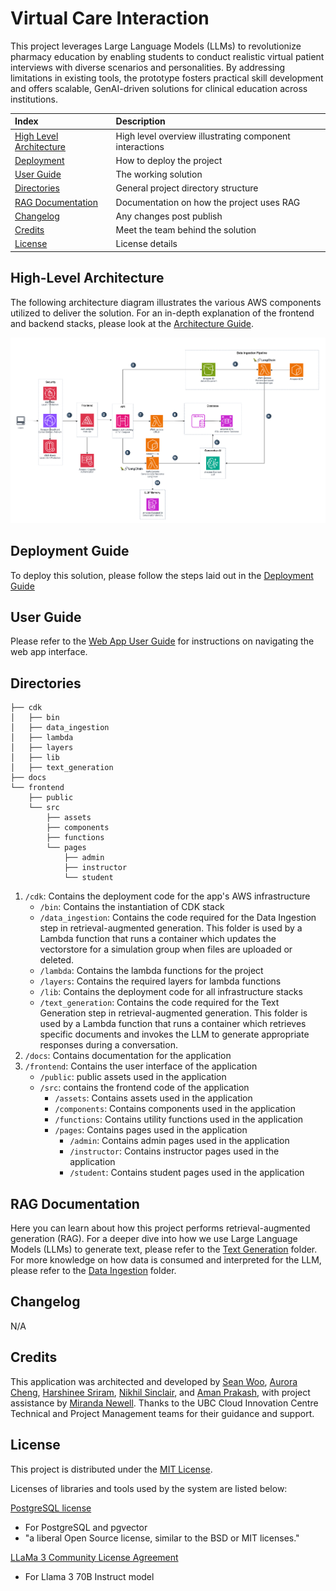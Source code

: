 # Virtual Care Interaction

This project leverages Large Language Models (LLMs) to revolutionize pharmacy education by enabling students to conduct realistic virtual patient interviews with diverse scenarios and personalities. By addressing limitations in existing tools, the prototype fosters practical skill development and offers scalable, GenAI-driven solutions for clinical education across institutions.


| Index                                               | Description                                             |
| :-------------------------------------------------- | :------------------------------------------------------ |
| [High Level Architecture](#high-level-architecture) | High level overview illustrating component interactions |
| [Deployment](#deployment-guide)                     | How to deploy the project                               |
| [User Guide](#user-guide)                           | The working solution                                    |
| [Directories](#directories)                         | General project directory structure                     |
| [RAG Documentation](#rag-documentation)             | Documentation on how the project uses RAG               |
| [Changelog](#changelog)                             | Any changes post publish                                |
| [Credits](#credits)                                 | Meet the team behind the solution                       |
| [License](#license)                                 | License details                                         |

## High-Level Architecture

The following architecture diagram illustrates the various AWS components utilized to deliver the solution. For an in-depth explanation of the frontend and backend stacks, please look at the [Architecture Guide](docs/architectureDeepDive.md).

![Alt text](docs/images/architecture.png)

## Deployment Guide

To deploy this solution, please follow the steps laid out in the [Deployment Guide](./docs/deploymentGuide.md)

## User Guide

Please refer to the [Web App User Guide](./docs/userGuide.md) for instructions on navigating the web app interface.

## Directories

```
├── cdk
│   ├── bin
│   ├── data_ingestion
│   ├── lambda
│   ├── layers
│   ├── lib
│   ├── text_generation
├── docs
└── frontend
    ├── public
    └── src
        ├── assets
        ├── components
        ├── functions
        └── pages
            ├── admin
            ├── instructor
            └── student
```

1. `/cdk`: Contains the deployment code for the app's AWS infrastructure
    - `/bin`: Contains the instantiation of CDK stack
    - `/data_ingestion`: Contains the code required for the Data Ingestion step in retrieval-augmented generation. This folder is used by a Lambda function that runs a container which updates the vectorstore for a simulation group when files are uploaded or deleted.
    - `/lambda`: Contains the lambda functions for the project
    - `/layers`: Contains the required layers for lambda functions
    - `/lib`: Contains the deployment code for all infrastructure stacks
    - `/text_generation`: Contains the code required for the Text Generation step in retrieval-augmented generation. This folder is used by a Lambda function that runs a container which retrieves specific documents and invokes the LLM to generate appropriate responses during a conversation.
2. `/docs`: Contains documentation for the application
3. `/frontend`: Contains the user interface of the application
    - `/public`: public assets used in the application
    - `/src`: contains the frontend code of the application
        - `/assets`: Contains assets used in the application
        - `/components`: Contains components used in the application
        - `/functions`: Contains utility functions used in the application
        - `/pages`: Contains pages used in the application
            - `/admin`: Contains admin pages used in the application
            - `/instructor`: Contains instructor pages used in the application
            - `/student`: Contains student pages used in the application

## RAG Documentation

Here you can learn about how this project performs retrieval-augmented generation (RAG). For a deeper dive into how we use Large Language Models (LLMs) to generate text, please refer to the [Text Generation](./docs/text_generation) folder. For more knowledge on how data is consumed and interpreted for the LLM, please refer to the [Data Ingestion](./docs/data_ingestion) folder.

## Changelog
N/A

## Credits

This application was architected and developed by [Sean Woo](https://www.linkedin.com/in/seanwoo4/), [Aurora Cheng](https://www.linkedin.com/in/aurora-cheng04/), [Harshinee Sriram](https://www.linkedin.com/in/harshineesriram/), [Nikhil Sinclair](https://www.linkedin.com/in/nikhil-sinclair-a68162280/), and [Aman Prakash](https://www.linkedin.com/in/aman-prakash-aa48b421b/), with project assistance by [Miranda Newell](https://www.linkedin.com/in/miranda-newell-7669b01b2/). Thanks to the UBC Cloud Innovation Centre Technical and Project Management teams for their guidance and support.

## License

This project is distributed under the [MIT License](LICENSE).

Licenses of libraries and tools used by the system are listed below:

[PostgreSQL license](https://www.postgresql.org/about/licence/)
- For PostgreSQL and pgvector
- "a liberal Open Source license, similar to the BSD or MIT licenses."

[LLaMa 3 Community License Agreement](https://llama.meta.com/llama3/license/)
- For Llama 3 70B Instruct model

